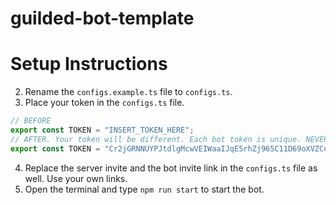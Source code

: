 # guilded-bot-template

# Setup Instructions

2. Rename the `configs.example.ts` file to `configs.ts`.
3. Place your token in the `configs.ts` file.

```ts
// BEFORE
export const TOKEN = "INSERT_TOKEN_HERE";
// AFTER. Your token will be different. Each bot token is unique. NEVER SHARE YOUR TOKEN. THIS ONE IS JUST AN EXAMPLE.
export const TOKEN = "Cr2jGRNNUYPJtdlgMcwVEIWaaIJqE5rhZj965C11D69oXVZCo4SJl3liHPOz6V2/SSoxjmnPt+msVA9zUOdIsg==";
```

4. Replace the server invite and the bot invite link in the `configs.ts` file as well. Use your own links.
5. Open the terminal and type `npm run start` to start the bot.
